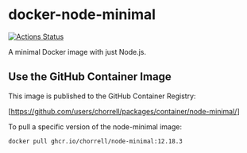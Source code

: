 # docker-node-minimal

[![Actions Status](https://github.com/chorrell/docker-node-minimal/workflows/Docker%20Image%20CI/badge.svg)](https://github.com/chorrell/docker-node-minimal/actions)

A minimal Docker image with just Node.js.

## Use the GitHub Container Image

This image is published to the GitHub Container Registry:

[https://github.com/users/chorrell/packages/container/node-minimal/]

To pull a specific version of the node-minimal image:

```sh
docker pull ghcr.io/chorrell/node-minimal:12.18.3
```

